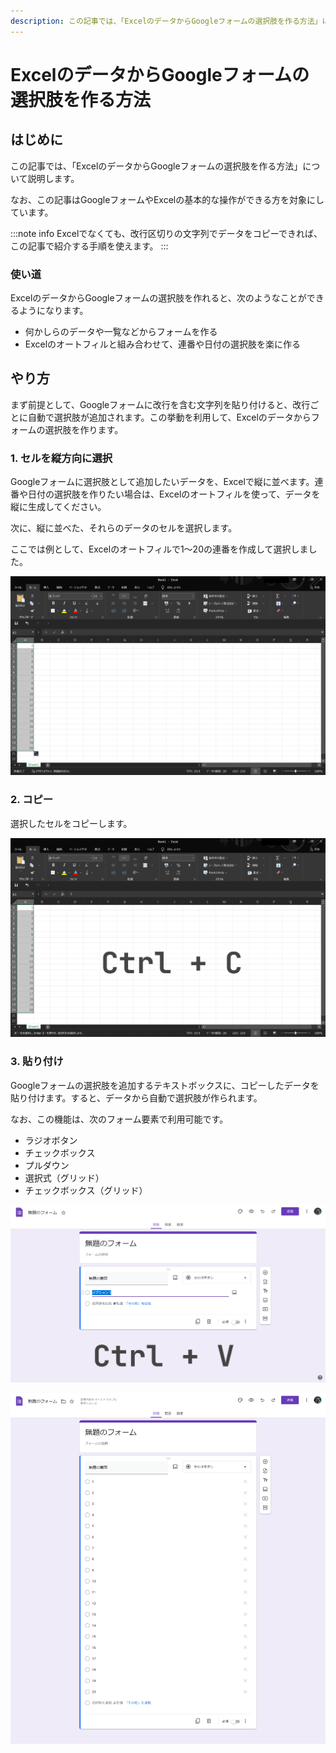 ```yaml
---
description: この記事では、「ExcelのデータからGoogleフォームの選択肢を作る方法」について説明します。改行区切りの文字列でデータをコピーし、Googleフォームに貼り付けることで、自動的に選択肢が追加されます。
---
```


# ExcelのデータからGoogleフォームの選択肢を作る方法

## はじめに

この記事では、「ExcelのデータからGoogleフォームの選択肢を作る方法」について説明します。

なお、この記事はGoogleフォームやExcelの基本的な操作ができる方を対象にしています。

:::note info
Excelでなくても、改行区切りの文字列でデータをコピーできれば、この記事で紹介する手順を使えます。
:::

### 使い道

ExcelのデータからGoogleフォームの選択肢を作れると、次のようなことができるようになります。

- 何かしらのデータや一覧などからフォームを作る
- Excelのオートフィルと組み合わせて、連番や日付の選択肢を楽に作る

## やり方

まず前提として、Googleフォームに改行を含む文字列を貼り付けると、改行ごとに自動で選択肢が追加されます。この挙動を利用して、Excelのデータからフォームの選択肢を作ります。

### 1. セルを縦方向に選択

Googleフォームに選択肢として追加したいデータを、Excelで縦に並べます。連番や日付の選択肢を作りたい場合は、Excelのオートフィルを使って、データを縦に生成してください。

次に、縦に並べた、それらのデータのセルを選択します。

ここでは例として、Excelのオートフィルで1〜20の連番を作成して選択しました。

![Excelのセルを縦に選択したようす](2022-05-31-23-34-30.png)

### 2. コピー

選択したセルをコピーします。

![選択したセルをコピーする](2022-05-31-23-40-05.png)

### 3. 貼り付け

Googleフォームの選択肢を追加するテキストボックスに、コピーしたデータを貼り付けます。すると、データから自動で選択肢が作られます。

なお、この機能は、次のフォーム要素で利用可能です。

- ラジオボタン
- チェックボックス
- プルダウン
- 選択式（グリッド）
- チェックボックス（グリッド）

![Googleフォームのテキストボックスにデータを貼り付ける](2022-05-31-23-42-33.png)

![自動的に選択肢が追加されたようす](2022-05-31-23-44-12.png)
